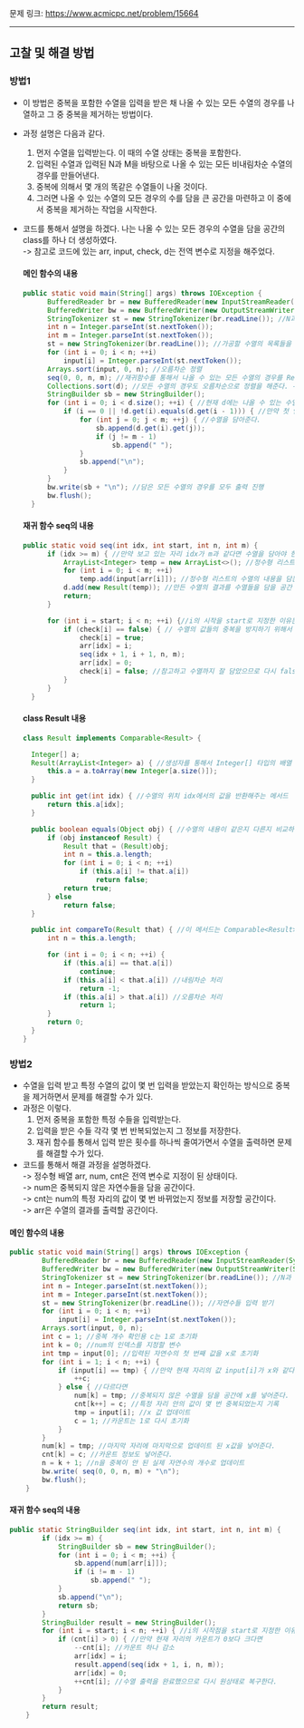 문제 링크: https://www.acmicpc.net/problem/15664
- - -
## 고찰 및 해결 방법
### 방법1
- 이 방법은 중복을 포함한 수열을 입력을 받은 채 나올 수 있는 모든 수열의 경우를 나열하고 그 중 중복을 제거하는 방법이다.  
- 과정 설명은 다음과 같다.  
  1. 먼저 수열을 입력받는다. 이 때의 수열 상태는 중복을 포함한다.  
  2. 입력된 수열과 입력된 N과 M을 바탕으로 나올 수 있는 모든 비내림차순 수열의 경우를 만들어낸다.  
  3. 중복에 의해서 몇 개의 똑같은 수열들이 나올 것이다.  
  4. 그러면 나올 수 있는 수열의 모든 경우의 수를 담을 큰 공간을 마련하고 이 중에서 중복을 제거하는 작업을 시작한다.  
- 코드를 통해서 설명을 하겠다. 나는 나올 수 있는 모든 경우의 수열을 담을 공간의 class를 하나 더 생성하였다.  
  -> 참고로 코드에 있는 arr, input, check, d는 전역 변수로 지정을 해주었다.  
  #### 메인 함수의 내용
  ```JAVA
  public static void main(String[] args) throws IOException {
        BufferedReader br = new BufferedReader(new InputStreamReader(System.in));
        BufferedWriter bw = new BufferedWriter(new OutputStreamWriter(System.out));
        StringTokenizer st = new StringTokenizer(br.readLine()); //N과 M을 입력 받는다. 
        int n = Integer.parseInt(st.nextToken());
        int m = Integer.parseInt(st.nextToken());
        st = new StringTokenizer(br.readLine()); //가공할 수열의 목록들을 입력한다. 
        for (int i = 0; i < n; ++i)
            input[i] = Integer.parseInt(st.nextToken());
        Arrays.sort(input, 0, n); //오름차순 정렬
        seq(0, 0, n, m); //재귀함수를 통해서 나올 수 있는 모든 수열의 경우를 Result형 인스턴스에 담는다. 
        Collections.sort(d); //모든 수열의 경우도 오름차순으로 정렬을 해준다. -> 이 때 주의할 점은 정렬의 기준이 내림차순인지, 오름차순인지는 Result의 compareTo가 결정을 한다. 
        StringBuilder sb = new StringBuilder();
        for (int i = 0; i < d.size(); ++i) { //현재 d에는 나올 수 있는 수열의 경우들이 들어 있을 것이다.
            if (i == 0 || !d.get(i).equals(d.get(i - 1))) { //만약 첫 인덱스이거나 현재 보고 있는 자리의 수열이 앞 수열과 다르다면
                for (int j = 0; j < m; ++j) { //수열을 담아준다. 
                    sb.append(d.get(i).get(j));
                    if (j != m - 1)
                        sb.append(" ");
                }
                sb.append("\n");
            }
        }
        bw.write(sb + "\n"); //담은 모든 수열의 경우를 모두 출력 진행
        bw.flush();
    }
  ```

  #### 재귀 함수 seq의 내용
  ```JAVA
  public static void seq(int idx, int start, int n, int m) {
        if (idx >= m) { //만약 보고 있는 자리 idx가 m과 같다면 수열을 담아야 한다.  
            ArrayList<Integer> temp = new ArrayList<>(); //정수형 리스트를 하나 만들어준다. 
            for (int i = 0; i < m; ++i)
                temp.add(input[arr[i]]); //정수형 리스트의 수열의 내용을 담는다. 
            d.add(new Result(temp)); //만든 수열의 결과를 수열들을 담을 공간 d에 담아준다. 
            return;
        }

        for (int i = start; i < n; ++i) {//i의 시작을 start로 지정한 이유는 비내림차순으로 수열을 만들어주어야 하기 때문이다.  
            if (check[i] == false) { // 수열의 값들의 중복을 방지하기 위해서 check를 사용 check[i]가 false이면 num[arr[idx]]를 아직 살펴보지 않았다. 
                check[i] = true;
                arr[idx] = i;
                seq(idx + 1, i + 1, n, m);
                arr[idx] = 0;
                check[i] = false; //참고하고 수열까지 잘 담았으므로 다시 false 처리를 해준다.  
            }
        }
    }
  ```

  #### class Result 내용 
  ```JAVA
  class Result implements Comparable<Result> {

    Integer[] a;
    Result(ArrayList<Integer> a) { //생성자를 통해서 Integer[] 타입의 배열 a를 만들어준다. 
        this.a = a.toArray(new Integer[a.size()]);
    }

    public int get(int idx) { //수열의 위치 idx에서의 값을 반환해주는 메서드
        return this.a[idx];
    }

    public boolean equals(Object obj) { //수열의 내용이 같은지 다른지 비교하는 함수
        if (obj instanceof Result) {
            Result that = (Result)obj;
            int n = this.a.length;
            for (int i = 0; i < n; ++i)
                if (this.a[i] != that.a[i])
                    return false;
            return true;
        } else
            return false;
    }

    public int compareTo(Result that) { //이 메서드는 Comparable<Result>에 의해서 반드시 있어야 하는 메서드이다. 이것은 수열의 내용들을 기준으로 수열을 오름차순으로 정렬할지 내림차순으로 정렬할지 결정한다.
        int n = this.a.length;

        for (int i = 0; i < n; ++i) {
            if (this.a[i] == that.a[i])
                continue;
            if (this.a[i] < that.a[i]) //내림차순 처리
                return -1;
            if (this.a[i] > that.a[i]) //오름차순 처리
                return 1;
        }
        return 0;
    }
  }
  ```

### 방법2
- 수열을 입력 받고 특정 수열의 값이 몇 번 입력을 받았는지 확인하는 방식으로 중복을 제거하면서 문제를 해결할 수가 있다.  
- 과정은 이렇다.  
  1. 먼저 중복을 포함한 특정 수들을 입력받는다.  
  2. 입력을 받은 수들 각각 몇 번 반복되었는지 그 정보를 저장한다.  
  3. 재귀 함수를 통해서 입력 받은 횟수를 하나씩 줄여가면서 수열을 출력하면 문제를 해결할 수가 있다.  
- 코드를 통해서 해결 과정을 설명하겠다.  
  -> 정수형 배열 arr, num, cnt은 전역 변수로 지정이 된 상태이다.  
  -> num은 중복되지 않은 자연수들을 담을 공간이다.  
  -> cnt는 num의 특정 자리의 값이 몇 번 바뀌었는지 정보를 저장할 공간이다.  
  -> arr은 수열의 결과를 출력할 공간이다.  

#### 메인 함수의 내용
```JAVA
public static void main(String[] args) throws IOException {
        BufferedReader br = new BufferedReader(new InputStreamReader(System.in));
        BufferedWriter bw = new BufferedWriter(new OutputStreamWriter(System.out));
        StringTokenizer st = new StringTokenizer(br.readLine()); //N과 M을 입력받는다. 
        int n = Integer.parseInt(st.nextToken());
        int m = Integer.parseInt(st.nextToken());
        st = new StringTokenizer(br.readLine()); //자연수들 입력 받기
        for (int i = 0; i < n; ++i)
            input[i] = Integer.parseInt(st.nextToken());
        Arrays.sort(input, 0, n);
        int c = 1; //중복 개수 확인용 c는 1로 초기화
        int k = 0; //num의 인덱스를 지정할 변수
        int tmp = input[0]; //입력된 자연수의 첫 번째 값을 x로 초기화
        for (int i = 1; i < n; ++i) {
            if (input[i] == tmp) { //만약 현재 자리의 값 input[i]가 x와 같다면 카운트
                ++c;
            } else { //다르다면
                num[k] = tmp; //중복되지 않은 수열을 담을 공간에 x를 넣어준다.  
                cnt[k++] = c; //특정 자리 안의 값이 몇 번 중복되었는지 기록
                tmp = input[i]; //x 값 업데이트
                c = 1; //카운트는 1로 다시 초기화
            }
        }
        num[k] = tmp; //마지막 자리에 마지막으로 업데이트 된 x값을 넣어준다. 
        cnt[k] = c; //카운트 정보도 넣어준다.  
        n = k + 1; //n을 중복이 안 된 실제 자연수의 개수로 업데이트 
        bw.write( seq(0, 0, n, m) + "\n");
        bw.flush();
    }
```

#### 재귀 함수 seq의 내용
```JAVA
public static StringBuilder seq(int idx, int start, int n, int m) {
        if (idx >= m) {
            StringBuilder sb = new StringBuilder();
            for (int i = 0; i < m; ++i) {
                sb.append(num[arr[i]]);
                if (i != m - 1)
                    sb.append(" ");
            }
            sb.append("\n");
            return sb;
        }
        StringBuilder result = new StringBuilder();
        for (int i = start; i < n; ++i) { //i의 시작점을 start로 지정한 이유는 비내림차순으로 수열을 만들기 위함이다.
            if (cnt[i] > 0) { //만약 현재 자리의 카운트가 0보다 크다면
                --cnt[i]; //카운트 하나 감소
                arr[idx] = i;
                result.append(seq(idx + 1, i, n, m));
                arr[idx] = 0;
                ++cnt[i]; //수열 출력을 완료했으므로 다시 원상태로 복구한다.  
            }
        }
        return result;
    }
```
